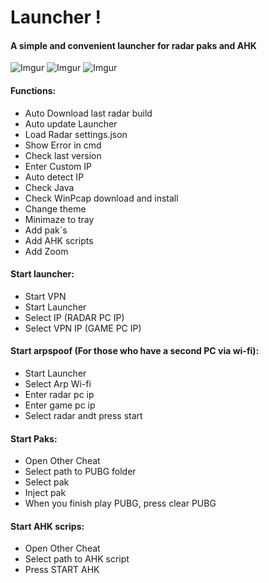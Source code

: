# Launcher !

#### A simple and convenient launcher for radar paks and AHK
![Imgur](https://image.ibb.co/nb2ozn/2.png)
![Imgur](https://preview.ibb.co/nQdTzn/3.png)
![Imgur](https://image.ibb.co/mmvYbc/image.png)

#### Functions:
* Auto Download last radar build
* Auto update Launcher
* Load Radar settings.json
* Show Error in cmd
* Check last version
* Enter Custom IP
* Auto detect IP
* Check Java
* Check WinPcap download and install
* Change theme
* Minimaze to tray
* Add pak`s
* Add AHK scripts
* Add Zoom

#### Start launcher:
* Start VPN
* Start Launcher
* Select IP (RADAR PC IP)
* Select VPN IP (GAME PC IP)

#### Start arpspoof (For those who have a second PC via wi-fi):
* Start Launcher
* Select Arp Wi-fi
* Enter radar pc ip
* Enter game pc ip
* Select radar andt press start

#### Start Paks:
* Open Other Cheat
* Select path to PUBG folder
* Select pak
* Inject pak
* When you finish play PUBG, press clear PUBG

#### Start AHK scrips:
* Open Other Cheat
* Select path to AHK script
* Press START AHK
